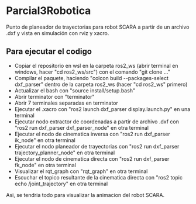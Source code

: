 # Parcial3Robotica
Punto de planeador de trayectorias para robot SCARA a partir de un archivo .dxf y vista en simulación con rviz y xacro.

## Para ejecutar el codigo
- Copiar el repositorio en wsl en la carpeta ros2_ws (abrir terminal en windows, hacer "cd ros2_ws/src") con el comando "git clone ..."
- Compilar el paquete, haciendo "colcon build --packages-select dxf_parser" dentro de la carpeta ros2_ws (hacer "cd ros2_ws" primero)
- Actualizar el bash con "source install/setup.bash"
- Abrir terminator con "terminator"
- Abrir 7 terminales separadas en terminator
- Ejecutar el .xacro con "ros2 launch dxf_parser display.launch.py" en una terminal
- Ejecutar nodo extractor de coordenadas a partir de archivo .dxf con "ros2 run dxf_parser dxf_parser_node" en otra terminal
- Ejecutar el nodo de cinematica inversa con "ros2 run dxf_parser ik_node" en otra terminal
- Ejecutar el nodo planeador de trayectorias con "ros2 run dxf_parser trajectory_planner_node" en otra terminal
- Ejecutar el nodo de cinematica directa con "ros2 run dxf_parser fk_node" en otra terminal
- Visualizar el rqt_graph con "rqt_graph" en otra terminal
- Escuchar el topico resultante de la cinematica directa con "ros2 topic echo /joint_trajectory" en otra terminal

Asi, se tendria todo para visualizar la animacion del robot SCARA.


